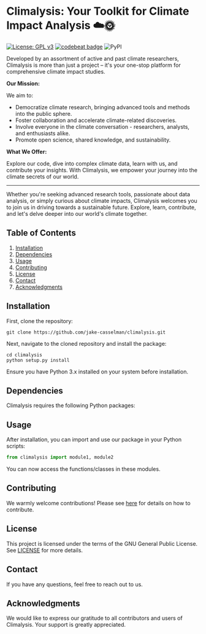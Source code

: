# Climalysis: Your Toolkit for Climate Impact Analysis ☁️🌞
[![License: GPL v3](https://img.shields.io/badge/License-GPLv3-blue.svg)](https://github.com/jake-casselman/climalysis/blob/main/LICENSE) [![codebeat badge](https://codebeat.co/badges/d65911fc-a11d-4ca2-a914-792df78cb420)](https://codebeat.co/projects/github-com-jake-casselman-climalysis-main) ![PyPI](https://img.shields.io/pypi/v/climalysis.svg)


Developed by an assortment of active and past climate researchers, Climalysis is more than just a project – it's your one-stop platform for comprehensive climate impact studies. 

**Our Mission:**

We aim to:
- Democratize climate research, bringing advanced tools and methods into the public sphere.
- Foster collaboration and accelerate climate-related discoveries.
- Involve everyone in the climate conversation - researchers, analysts, and enthusiasts alike.
- Promote open science, shared knowledge, and sustainability. 

**What We Offer:**

Explore our code, dive into complex climate data, learn with us, and contribute your insights. With Climalysis, we empower your journey into the climate secrets of our world.

---
Whether you're seeking advanced research tools, passionate about data analysis, or simply curious about climate impacts, Climalysis welcomes you to join us in driving towards a sustainable future. Explore, learn, contribute, and let's delve deeper into our world's climate together.

## Table of Contents

1. [Installation](#installation)
2. [Dependencies](#dependencies)
3. [Usage](#usage)
5. [Contributing](#contributing)
6. [License](#license)
7. [Contact](#contact)
8. [Acknowledgments](#acknowledgments)

## Installation

First, clone the repository:

```shell
git clone https://github.com/jake-casselman/climalysis.git
```

Next, navigate to the cloned repository and install the package:

```shell
cd climalysis
python setup.py install
```

Ensure you have Python 3.x installed on your system before installation.

## Dependencies

Climalysis requires the following Python packages:


## Usage

After installation, you can import and use our package in your Python scripts:

```python
from climalysis import module1, module2
```

You can now access the functions/classes in these modules.

## Contributing

We warmly welcome contributions! Please see [here](CONTRIBUTING.md) for details on how to contribute.

## License

This project is licensed under the terms of the GNU General Public License. See [LICENSE](LICENSE) for more details.

## Contact

If you have any questions, feel free to reach out to us.

## Acknowledgments

We would like to express our gratitude to all contributors and users of Climalysis. Your support is greatly appreciated.

